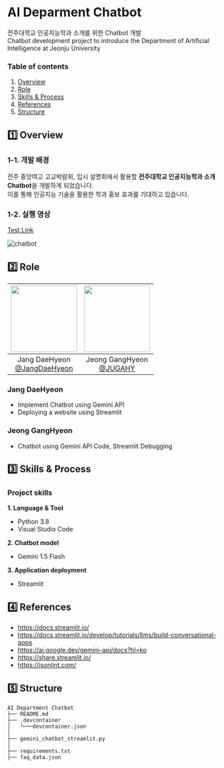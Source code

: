 # AI Deparment Chatbot
전주대학교 인공지능학과 소개를 위한 Chatbot 개발 <br/>
Chatbot development project to introduce the Department of Artificial Intelligence at Jeonju University


### Table of contents 

1. [Overview](#1️⃣-overview)
2. [Role](#2️⃣-role)
3. [Skills & Process](#3️⃣-skills--process)
4. [References](#4️⃣-references)
5. [Structure](#5️⃣-structure)


 
## 1️⃣ Overview

### 1-1. 개발 배경
전주 중앙여고 고교박람회, 입시 설명회에서 활용할 **전주대학교 인공지능학과 소개 Chatbot**을 개발하게 되었습니다. 
<br/>
이를 통해 인공지능 기술을 활용한 학과 홍보 효과를 기대하고 있습니다.

### 1-2. 실행 영상
[Test Link](https://aideparmentchatbot-ctdprhparxfonvigmt8jgf.streamlit.app/)

![chatbot](https://github.com/user-attachments/assets/a461295a-8014-444c-97b1-f406588e4e19)



## 2️⃣ Role

|<img src="https://github.com/user-attachments/assets/f9323ec6-0bfa-4dba-8589-4abb0948f2b7" width="150" height="150"/>|<img src="https://github.com/user-attachments/assets/bef1a11a-d69d-440a-9ed5-7c8f39548c5a" width="150" height="150"/>|
|:-:|:-:|
|Jang DaeHyeon<br/>[@JangDaeHyeon](https://github.com/JangDaeHyeon)|Jeong GangHyeon<br/>[@JUGAHY](https://github.com/JUGAHY)|

### Jang DaeHyeon
* Implement Chatbot using Gemini API
* Deploying a website using Streamlit

### Jeong GangHyeon
* Chatbot using Gemini API Code, Streamlit Debugging



## 3️⃣ Skills & Process

### Project skills 

__1. Language & Tool__ 

- Python 3.8 
- Visual Studio Code

__2. Chatbot model__

- Gemini 1.5 Flash

__3. Application deployment__

- Streamlit



## 4️⃣ References
* https://docs.streamlit.io/
* https://docs.streamlit.io/develop/tutorials/llms/build-conversational-apps
* https://ai.google.dev/gemini-api/docs?hl=ko
* https://share.streamlit.io/
* https://jsonlint.com/



## 5️⃣ Structure
```
AI Department Chatbot
├── README.md
├── .devcontainer
│   └───devcontainer.json
│
├── gemini_chatbot_streamlit.py
│
├── requirements.txt
├── faq_data.json
```
